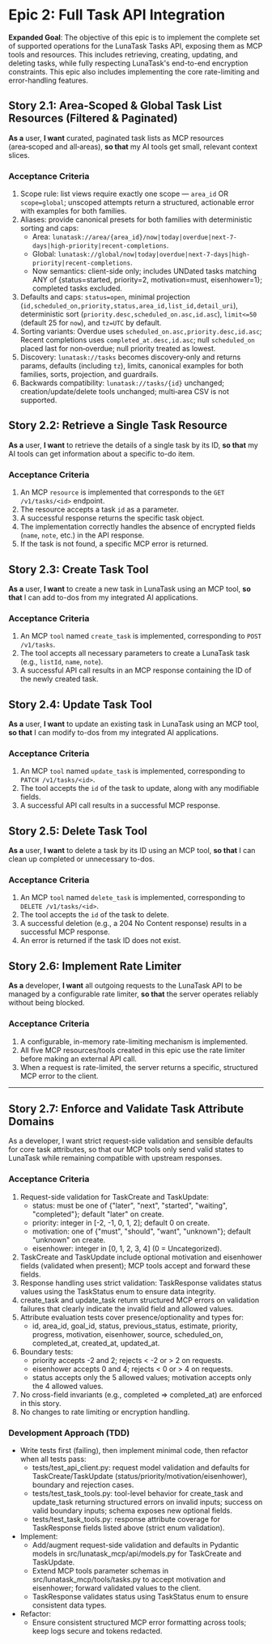 # Epic 2: Full Task API Integration

**Expanded Goal**: The objective of this epic is to implement the complete set of supported operations for the LunaTask Tasks API, exposing them as MCP tools and resources. This includes retrieving, creating, updating, and deleting tasks, while fully respecting LunaTask's end-to-end encryption constraints. This epic also includes implementing the core rate-limiting and error-handling features.

## **Story 2.1: Area‑Scoped & Global Task List Resources (Filtered & Paginated)**
**As a** user, **I want** curated, paginated task lists as MCP resources (area‑scoped and all‑areas), **so that** my AI tools get small, relevant context slices.
### Acceptance Criteria
1. Scope rule: list views require exactly one scope — `area_id` OR `scope=global`; unscoped attempts return a structured, actionable error with examples for both families.
2. Aliases: provide canonical presets for both families with deterministic sorting and caps:
   - Area: `lunatask://area/{area_id}/now|today|overdue|next-7-days|high-priority|recent-completions`.
   - Global: `lunatask://global/now|today|overdue|next-7-days|high-priority|recent-completions`.
   - Now semantics: client-side only; includes UNDated tasks matching ANY of {status=started, priority=2,
     motivation=must, eisenhower=1}; completed tasks excluded.
3. Defaults and caps: `status=open`, minimal projection (`id,scheduled_on,priority,status,area_id,list_id,detail_uri`), deterministic sort (`priority.desc,scheduled_on.asc,id.asc`), `limit<=50` (default 25 for `now`), and `tz=UTC` by default.
4. Sorting variants: Overdue uses `scheduled_on.asc,priority.desc,id.asc`; Recent completions uses `completed_at.desc,id.asc`; null `scheduled_on` placed last for non‑overdue; null priority treated as lowest.
5. Discovery: `lunatask://tasks` becomes discovery‑only and returns params, defaults (including `tz`), limits, canonical examples for both families, sorts, projection, and guardrails.
6. Backwards compatibility: `lunatask://tasks/{id}` unchanged; creation/update/delete tools unchanged; multi‑area CSV is not supported.

## **Story 2.2: Retrieve a Single Task Resource**
**As a** user, **I want** to retrieve the details of a single task by its ID, **so that** my AI tools can get information about a specific to-do item.
### Acceptance Criteria
1. An MCP `resource` is implemented that corresponds to the `GET /v1/tasks/<id>` endpoint.
2. The resource accepts a task `id` as a parameter.
3. A successful response returns the specific task object.
4. The implementation correctly handles the absence of encrypted fields (`name`, `note`, etc.) in the API response.
5. If the task is not found, a specific MCP error is returned.

## **Story 2.3: Create Task Tool**
**As a** user, **I want** to create a new task in LunaTask using an MCP tool, **so that** I can add to-dos from my integrated AI applications.
### Acceptance Criteria
1. An MCP `tool` named `create_task` is implemented, corresponding to `POST /v1/tasks`.
2. The tool accepts all necessary parameters to create a LunaTask task (e.g., `listId`, `name`, `note`).
3. A successful API call results in an MCP response containing the ID of the newly created task.

## **Story 2.4: Update Task Tool**
**As a** user, **I want** to update an existing task in LunaTask using an MCP tool, **so that** I can modify to-dos from my integrated AI applications.
### Acceptance Criteria
1. An MCP `tool` named `update_task` is implemented, corresponding to `PATCH /v1/tasks/<id>`.
2. The tool accepts the `id` of the task to update, along with any modifiable fields.
3. A successful API call results in a successful MCP response.

## **Story 2.5: Delete Task Tool**
**As a** user, **I want** to delete a task by its ID using an MCP tool, **so that** I can clean up completed or unnecessary to-dos.
### Acceptance Criteria
1. An MCP `tool` named `delete_task` is implemented, corresponding to `DELETE /v1/tasks/<id>`.
2. The tool accepts the `id` of the task to delete.
3. A successful deletion (e.g., a 204 No Content response) results in a successful MCP response.
4. An error is returned if the task ID does not exist.

## **Story 2.6: Implement Rate Limiter**
**As a** developer, **I want** all outgoing requests to the LunaTask API to be managed by a configurable rate limiter, **so that** the server operates reliably without being blocked.
### Acceptance Criteria
1. A configurable, in-memory rate-limiting mechanism is implemented.
2. All five MCP resources/tools created in this epic use the rate limiter before making an external API call.
3. When a request is rate-limited, the server returns a specific, structured MCP error to the client.

---
## Story 2.7: Enforce and Validate Task Attribute Domains

As a developer, I want strict request-side validation and sensible defaults for core task attributes, so that our MCP tools only send valid states to LunaTask while remaining compatible with upstream responses.

### Acceptance Criteria
1. Request-side validation for TaskCreate and TaskUpdate:
   - status: must be one of {"later", "next", "started", "waiting", "completed"}; default "later" on create.
   - priority: integer in [-2, -1, 0, 1, 2]; default 0 on create.
   - motivation: one of {"must", "should", "want", "unknown"}; default "unknown" on create.
   - eisenhower: integer in [0, 1, 2, 3, 4] (0 = Uncategorized).
2. TaskCreate and TaskUpdate include optional motivation and eisenhower fields (validated when present); MCP tools accept and forward these fields.
3. Response handling uses strict validation: TaskResponse validates status values using the TaskStatus enum to ensure data integrity.
4. create_task and update_task return structured MCP errors on validation failures that clearly indicate the invalid field and allowed values.
5. Attribute evaluation tests cover presence/optionality and types for:
   - id, area_id, goal_id, status, previous_status, estimate, priority, progress, motivation, eisenhower, source, scheduled_on, completed_at, created_at, updated_at.
6. Boundary tests:
   - priority accepts -2 and 2; rejects &lt; -2 or &gt; 2 on requests.
   - eisenhower accepts 0 and 4; rejects &lt; 0 or &gt; 4 on requests.
   - status accepts only the 5 allowed values; motivation accepts only the 4 allowed values.
7. No cross-field invariants (e.g., completed ⇒ completed_at) are enforced in this story.
8. No changes to rate limiting or encryption handling.

### Development Approach (TDD)
- Write tests first (failing), then implement minimal code, then refactor when all tests pass:
  - tests/test_api_client.py: request model validation and defaults for TaskCreate/TaskUpdate (status/priority/motivation/eisenhower), boundary and rejection cases.
  - tests/test_task_tools.py: tool-level behavior for create_task and update_task returning structured errors on invalid inputs; success on valid boundary inputs; schema exposes new optional fields.
  - tests/test_task_tools.py: response attribute coverage for TaskResponse fields listed above (strict enum validation).
- Implement:
  - Add/augment request-side validation and defaults in Pydantic models in src/lunatask_mcp/api/models.py for TaskCreate and TaskUpdate.
  - Extend MCP tools parameter schemas in src/lunatask_mcp/tools/tasks.py to accept motivation and eisenhower; forward validated values to the client.
  - TaskResponse validates status using TaskStatus enum to ensure consistent data types.
- Refactor:
  - Ensure consistent structured MCP error formatting across tools; keep logs secure and tokens redacted.
